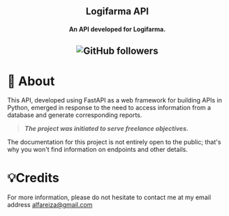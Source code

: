 <h2 align="center">Logifarma API</h2>
<h4 align="center">An API developed for Logifarma.</h4>
<h2 align="center">
<img alt="GitHub followers" src="https://img.shields.io/github/followers/Alfareiza?label=Follow%20me%20%3A%29&style=social">
</h2>

# 📃 About

This API, developed using FastAPI as a web framework for building APIs in Python, emerged in response to the need to access information from a database and generate corresponding reports.

> ***The project was initiated to serve freelance objectives.***

The documentation for this project is not entirely open to the public; that's why you won't find information on endpoints and other details.

# 💡Credits

For more information, please do not hesitate to contact me at my email address alfareiza@gmail.com
